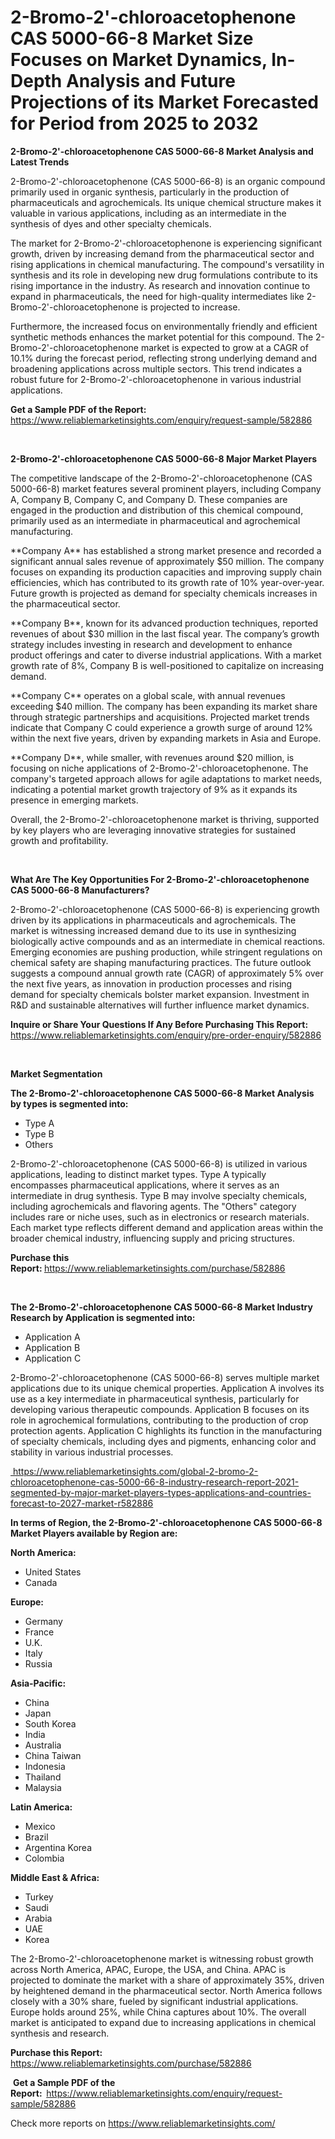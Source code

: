 <p><h1>2-Bromo-2'-chloroacetophenone CAS 5000-66-8 Market Size Focuses on Market Dynamics, In-Depth Analysis and Future Projections of its Market Forecasted for Period from 2025 to 2032</h1></p><p><strong>2-Bromo-2'-chloroacetophenone CAS 5000-66-8 Market Analysis and Latest Trends</strong></p>
<p><p>2-Bromo-2'-chloroacetophenone (CAS 5000-66-8) is an organic compound primarily used in organic synthesis, particularly in the production of pharmaceuticals and agrochemicals. Its unique chemical structure makes it valuable in various applications, including as an intermediate in the synthesis of dyes and other specialty chemicals.</p><p>The market for 2-Bromo-2'-chloroacetophenone is experiencing significant growth, driven by increasing demand from the pharmaceutical sector and rising applications in chemical manufacturing. The compound's versatility in synthesis and its role in developing new drug formulations contribute to its rising importance in the industry. As research and innovation continue to expand in pharmaceuticals, the need for high-quality intermediates like 2-Bromo-2'-chloroacetophenone is projected to increase.</p><p>Furthermore, the increased focus on environmentally friendly and efficient synthetic methods enhances the market potential for this compound. The 2-Bromo-2'-chloroacetophenone market is expected to grow at a CAGR of 10.1% during the forecast period, reflecting strong underlying demand and broadening applications across multiple sectors. This trend indicates a robust future for 2-Bromo-2'-chloroacetophenone in various industrial applications.</p></p>
<p><strong>Get a Sample PDF of the Report:&nbsp;</strong> <a href="https://www.reliablemarketinsights.com/enquiry/request-sample/582886?utm_campaign=2630&utm_medium=2&utm_source=Github&utm_content=ia&utm_term=23032025&utm_id=2-bromo-2-chloroacetophenone-cas-5000-66-8">https://www.reliablemarketinsights.com/enquiry/request-sample/582886</a></p>
<p>&nbsp;</p>
<p><strong>2-Bromo-2'-chloroacetophenone CAS 5000-66-8 Major Market Players</strong></p>
<p><p>The competitive landscape of the 2-Bromo-2'-chloroacetophenone (CAS 5000-66-8) market features several prominent players, including Company A, Company B, Company C, and Company D. These companies are engaged in the production and distribution of this chemical compound, primarily used as an intermediate in pharmaceutical and agrochemical manufacturing.</p><p>**Company A** has established a strong market presence and recorded a significant annual sales revenue of approximately $50 million. The company focuses on expanding its production capacities and improving supply chain efficiencies, which has contributed to its growth rate of 10% year-over-year. Future growth is projected as demand for specialty chemicals increases in the pharmaceutical sector.</p><p>**Company B**, known for its advanced production techniques, reported revenues of about $30 million in the last fiscal year. The company’s growth strategy includes investing in research and development to enhance product offerings and cater to diverse industrial applications. With a market growth rate of 8%, Company B is well-positioned to capitalize on increasing demand.</p><p>**Company C** operates on a global scale, with annual revenues exceeding $40 million. The company has been expanding its market share through strategic partnerships and acquisitions. Projected market trends indicate that Company C could experience a growth surge of around 12% within the next five years, driven by expanding markets in Asia and Europe.</p><p>**Company D**, while smaller, with revenues around $20 million, is focusing on niche applications of 2-Bromo-2'-chloroacetophenone. The company's targeted approach allows for agile adaptations to market needs, indicating a potential market growth trajectory of 9% as it expands its presence in emerging markets.</p><p>Overall, the 2-Bromo-2'-chloroacetophenone market is thriving, supported by key players who are leveraging innovative strategies for sustained growth and profitability.</p></p>
<p>&nbsp;</p>
<p><strong>What Are The Key Opportunities For 2-Bromo-2'-chloroacetophenone CAS 5000-66-8 Manufacturers?</strong></p>
<p><p>2-Bromo-2'-chloroacetophenone (CAS 5000-66-8) is experiencing growth driven by its applications in pharmaceuticals and agrochemicals. The market is witnessing increased demand due to its use in synthesizing biologically active compounds and as an intermediate in chemical reactions. Emerging economies are pushing production, while stringent regulations on chemical safety are shaping manufacturing practices. The future outlook suggests a compound annual growth rate (CAGR) of approximately 5% over the next five years, as innovation in production processes and rising demand for specialty chemicals bolster market expansion. Investment in R&D and sustainable alternatives will further influence market dynamics.</p></p>
<p><strong>Inquire or Share Your Questions If Any Before Purchasing This Report:</strong> <a href="https://www.reliablemarketinsights.com/enquiry/pre-order-enquiry/582886?utm_campaign=2630&utm_medium=2&utm_source=Github&utm_content=ia&utm_term=23032025&utm_id=2-bromo-2-chloroacetophenone-cas-5000-66-8">https://www.reliablemarketinsights.com/enquiry/pre-order-enquiry/582886</a></p>
<p>&nbsp;</p>
<p><strong>Market Segmentation</strong></p>
<p><strong>The 2-Bromo-2'-chloroacetophenone CAS 5000-66-8 Market Analysis by types is segmented into:</strong></p>
<p><ul><li>Type A</li><li>Type B</li><li>Others</li></ul></p>
<p><p>2-Bromo-2'-chloroacetophenone (CAS 5000-66-8) is utilized in various applications, leading to distinct market types. Type A typically encompasses pharmaceutical applications, where it serves as an intermediate in drug synthesis. Type B may involve specialty chemicals, including agrochemicals and flavoring agents. The "Others" category includes rare or niche uses, such as in electronics or research materials. Each market type reflects different demand and application areas within the broader chemical industry, influencing supply and pricing structures.</p></p>
<p><strong>Purchase this Report:&nbsp;</strong><a href="https://www.reliablemarketinsights.com/purchase/582886?utm_campaign=2630&utm_medium=2&utm_source=Github&utm_content=ia&utm_term=23032025&utm_id=2-bromo-2-chloroacetophenone-cas-5000-66-8">https://www.reliablemarketinsights.com/purchase/582886</a></p>
<p>&nbsp;</p>
<p><strong>The 2-Bromo-2'-chloroacetophenone CAS 5000-66-8 Market Industry Research by Application is segmented into:</strong></p>
<p><ul><li>Application A</li><li>Application B</li><li>Application C</li></ul></p>
<p><p>2-Bromo-2'-chloroacetophenone (CAS 5000-66-8) serves multiple market applications due to its unique chemical properties. Application A involves its use as a key intermediate in pharmaceutical synthesis, particularly for developing various therapeutic compounds. Application B focuses on its role in agrochemical formulations, contributing to the production of crop protection agents. Application C highlights its function in the manufacturing of specialty chemicals, including dyes and pigments, enhancing color and stability in various industrial processes.</p></p>
<p><a href="https://www.reliablemarketinsights.com/global-2-bromo-2-chloroacetophenone-cas-5000-66-8-industry-research-report-2021-segmented-by-major-market-players-types-applications-and-countries-forecast-to-2027-market-r582886?utm_campaign=2630&utm_medium=2&utm_source=Github&utm_content=ia&utm_term=23032025&utm_id=2-bromo-2-chloroacetophenone-cas-5000-66-8">&nbsp;https://www.reliablemarketinsights.com/global-2-bromo-2-chloroacetophenone-cas-5000-66-8-industry-research-report-2021-segmented-by-major-market-players-types-applications-and-countries-forecast-to-2027-market-r582886</a></p>
<p><strong>In terms of Region, the 2-Bromo-2'-chloroacetophenone CAS 5000-66-8 Market Players available by Region are:</strong></p>
<p>
    <p> <strong> North America: </strong>
        <ul>
            <li>United States</li>
            <li>Canada</li>
        </ul>
        </p> 
    <p> <strong> Europe: </strong>
        <ul>
            <li>Germany</li>
            <li>France</li>
            <li>U.K.</li>
            <li>Italy</li>
            <li>Russia</li>
        </ul>
        </p> 
    <p> <strong> Asia-Pacific: </strong>
        <ul>
            <li>China</li>
            <li>Japan</li>
            <li>South Korea</li>
            <li>India</li>
            <li>Australia</li>
            <li>China Taiwan</li>
            <li>Indonesia</li>
            <li>Thailand</li>
            <li>Malaysia</li>
        </ul>
        </p> 
    <p> <strong> Latin America: </strong>
        <ul>
            <li>Mexico</li>
            <li>Brazil</li>
            <li>Argentina Korea</li>
            <li>Colombia</li>
        </ul>
        </p> 
    <p> <strong> Middle East & Africa: </strong>
        <ul>
            <li>Turkey</li>
            <li>Saudi</li>
            <li>Arabia</li>
            <li>UAE</li>
            <li>Korea</li>
        </ul>
    </p>
    </p>
<p><p>The 2-Bromo-2'-chloroacetophenone market is witnessing robust growth across North America, APAC, Europe, the USA, and China. APAC is projected to dominate the market with a share of approximately 35%, driven by heightened demand in the pharmaceutical sector. North America follows closely with a 30% share, fueled by significant industrial applications. Europe holds around 25%, while China captures about 10%. The overall market is anticipated to expand due to increasing applications in chemical synthesis and research.</p></p>
<p><strong>Purchase this Report: </strong><a href="https://www.reliablemarketinsights.com/purchase/582886?utm_campaign=2630&utm_medium=2&utm_source=Github&utm_content=ia&utm_term=23032025&utm_id=2-bromo-2-chloroacetophenone-cas-5000-66-8">https://www.reliablemarketinsights.com/purchase/582886</a></p>
<p>&nbsp;<strong>Get a Sample PDF of the Report:&nbsp;&nbsp;</strong><a href="https://www.reliablemarketinsights.com/enquiry/request-sample/582886?utm_campaign=2630&utm_medium=2&utm_source=Github&utm_content=ia&utm_term=23032025&utm_id=2-bromo-2-chloroacetophenone-cas-5000-66-8">https://www.reliablemarketinsights.com/enquiry/request-sample/582886</a></p>
<p><strong></strong></p>
<p>Check more reports on <a href="https://www.reliablemarketinsights.com/?utm_campaign=2630&utm_medium=2&utm_source=Github&utm_content=ia&utm_term=23032025&utm_id=2-bromo-2-chloroacetophenone-cas-5000-66-8">https://www.reliablemarketinsights.com/</a></p>